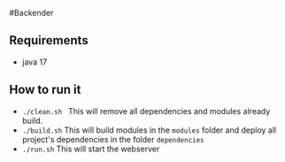 #Backender

## Requirements
- java 17

## How to run it
- `./clean.sh ` This will remove all dependencies and modules already build.
- `./build.sh` This will build modules in the `modules` folder and deploy all project's dependencies in the folder `dependencies`
- `./run.sh` This will start the webserver
